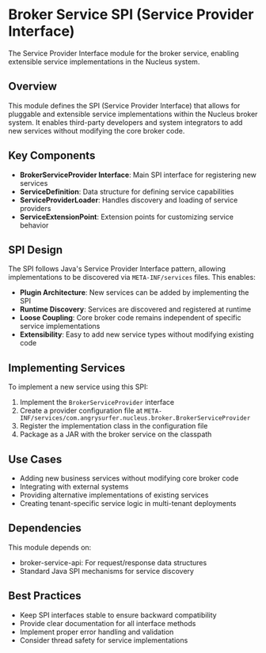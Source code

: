 # Broker Service SPI (Service Provider Interface)

The Service Provider Interface module for the broker service, enabling extensible service implementations in the Nucleus system.

## Overview

This module defines the SPI (Service Provider Interface) that allows for pluggable and extensible service implementations within the Nucleus broker system. It enables third-party developers and system integrators to add new services without modifying the core broker code.

## Key Components

- **BrokerServiceProvider Interface**: Main SPI interface for registering new services
- **ServiceDefinition**: Data structure for defining service capabilities
- **ServiceProviderLoader**: Handles discovery and loading of service providers
- **ServiceExtensionPoint**: Extension points for customizing service behavior

## SPI Design

The SPI follows Java's Service Provider Interface pattern, allowing implementations to be discovered via `META-INF/services` files. This enables:

- **Plugin Architecture**: New services can be added by implementing the SPI
- **Runtime Discovery**: Services are discovered and registered at runtime
- **Loose Coupling**: Core broker code remains independent of specific service implementations
- **Extensibility**: Easy to add new service types without modifying existing code

## Implementing Services

To implement a new service using this SPI:

1. Implement the `BrokerServiceProvider` interface
2. Create a provider configuration file at `META-INF/services/com.angrysurfer.nucleus.broker.BrokerServiceProvider`
3. Register the implementation class in the configuration file
4. Package as a JAR with the broker service on the classpath

## Use Cases

- Adding new business services without modifying core broker code
- Integrating with external systems
- Providing alternative implementations of existing services
- Creating tenant-specific service logic in multi-tenant deployments

## Dependencies

This module depends on:
- broker-service-api: For request/response data structures
- Standard Java SPI mechanisms for service discovery

## Best Practices

- Keep SPI interfaces stable to ensure backward compatibility
- Provide clear documentation for all interface methods
- Implement proper error handling and validation
- Consider thread safety for service implementations